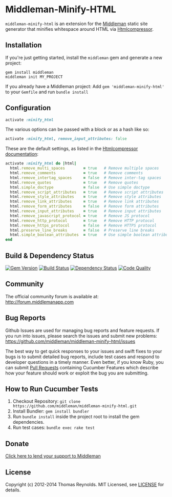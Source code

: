 # Middleman-Minify-HTML

`middleman-minify-html` is an extension for the [Middleman] static site generator that minifies whitespace around HTML via [Htmlcompressor](https://github.com/paolochiodi/htmlcompressor).

## Installation

If you're just getting started, install the `middleman` gem and generate a new project:

```
gem install middleman
middleman init MY_PROJECT
```

If you already have a Middleman project: Add `gem 'middleman-minify-html'` to your `Gemfile` and run `bundle install`

## Configuration

```ruby
activate :minify_html
```
The various options can be passed with a block or as a hash like so:
```ruby
activate :minify_html, remove_input_attributes: false
```
These are the default settings, as listed in the [Htmlcompressor documentation](https://github.com/paolochiodi/htmlcompressor#usage):
```ruby
activate :minify_html do |html|
  html.remove_multi_spaces        = true   # Remove multiple spaces
  html.remove_comments            = true   # Remove comments
  html.remove_intertag_spaces     = false  # Remove inter-tag spaces
  html.remove_quotes              = true   # Remove quotes
  html.simple_doctype             = false  # Use simple doctype
  html.remove_script_attributes   = true   # Remove script attributes
  html.remove_style_attributes    = true   # Remove style attributes
  html.remove_link_attributes     = true   # Remove link attributes
  html.remove_form_attributes     = false  # Remove form attributes
  html.remove_input_attributes    = true   # Remove input attributes
  html.remove_javascript_protocol = true   # Remove JS protocol
  html.remove_http_protocol       = true   # Remove HTTP protocol
  html.remove_https_protocol      = false  # Remove HTTPS protocol
  html.preserve_line_breaks       = false  # Preserve line breaks
  html.simple_boolean_attributes  = true   # Use simple boolean attributes
end
```

## Build & Dependency Status

[![Gem Version](https://badge.fury.io/rb/middleman-minify-html.png)][gem]
[![Build Status](https://travis-ci.org/middleman/middleman-minify-html.png)][travis]
[![Dependency Status](https://gemnasium.com/middleman/middleman-minify-html.png?travis)][gemnasium]
[![Code Quality](https://codeclimate.com/github/middleman/middleman-minify-html.png)][codeclimate]

## Community

The official community forum is available at: http://forum.middlemanapp.com

## Bug Reports

Github Issues are used for managing bug reports and feature requests. If you run into issues, please search the issues and submit new problems: https://github.com/middleman/middleman-minify-html/issues

The best way to get quick responses to your issues and swift fixes to your bugs is to submit detailed bug reports, include test cases and respond to developer questions in a timely manner. Even better, if you know Ruby, you can submit [Pull Requests](https://help.github.com/articles/using-pull-requests) containing Cucumber Features which describe how your feature should work or exploit the bug you are submitting.

## How to Run Cucumber Tests

1. Checkout Repository: `git clone https://github.com/middleman/middleman-minify-html.git`
2. Install Bundler: `gem install bundler`
3. Run `bundle install` inside the project root to install the gem dependencies.
4. Run test cases: `bundle exec rake test`

## Donate

[Click here to lend your support to Middleman](https://spacebox.io/s/4dXbHBorC3)

## License

Copyright (c) 2012-2014 Thomas Reynolds. MIT Licensed, see [LICENSE] for details.

[middleman]: http://middlemanapp.com
[gem]: https://rubygems.org/gems/middleman-minify-html
[travis]: http://travis-ci.org/middleman/middleman-minify-html
[gemnasium]: https://gemnasium.com/middleman/middleman-minify-html
[codeclimate]: https://codeclimate.com/github/middleman/middleman-minify-html
[LICENSE]: https://github.com/middleman/middleman-minify-html/blob/master/LICENSE.md
